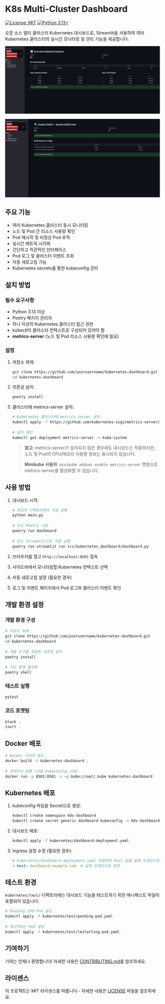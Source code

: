 # K8s Multi-Cluster Dashboard

[![License: MIT](https://img.shields.io/badge/License-MIT-yellow.svg)](https://opensource.org/licenses/MIT)
[![Python 3.13+](https://img.shields.io/badge/python-3.13+-blue.svg)](https://www.python.org/downloads/)

오픈 소스 멀티 클러스터 Kubernetes 대시보드로, Streamlit을 사용하여 여러 Kubernetes 클러스터의 실시간 모니터링 및 관리 기능을 제공합니다.

![Main Page](assets/img/main_homepage.png)

![Sub Page](assets/img/cluster_detail.png)

## 주요 기능

- 여러 Kubernetes 클러스터 동시 모니터링
- 노드 및 Pod 간 리소스 사용량 확인
- Pod 재시작 및 비정상 Pod 추적
- 실시간 메트릭 시각화
- 간단하고 직관적인 인터페이스
- Pod 로그 및 클러스터 이벤트 조회
- 자동 새로고침 기능
- Kubernetes secrets를 통한 kubeconfig 관리

## 설치 방법

### 필수 요구사항

- Python 3.13 이상
- Poetry 패키지 관리자
- 하나 이상의 Kubernetes 클러스터 접근 권한
- kubectl이 클러스터 컨텍스트로 구성되어 있어야 함
- **metrics-server** (노드 및 Pod 리소스 사용량 확인에 필요)

### 설정

1. 저장소 복제:
   ```bash
   git clone https://github.com/yourusername/kubernetes-dashboard.git
   cd kubernetes-dashboard
   ```

2. 의존성 설치:
   ```bash
   poetry install
   ```

3. 클러스터에 metrics-server 설치:
   ```bash
   # Kubernetes 클러스터에 metrics-server 설치
   kubectl apply -f https://github.com/kubernetes-sigs/metrics-server/releases/latest/download/components.yaml

   # 설치 확인
   kubectl get deployment metrics-server -n kube-system
   ```

   > **참고**: metrics-server가 설치되지 않은 경우에도 대시보드는 작동하지만, 노드 및 Pod의 CPU/메모리 사용량 정보는 표시되지 않습니다.

   > **Minikube 사용자**: `minikube addons enable metrics-server` 명령으로 metrics-server를 활성화할 수 있습니다.

## 사용 방법

1. 대시보드 시작:
   ```bash
   # 최상위 디렉토리에서 직접 실행
   python main.py

   # 또는 Poetry 사용
   poetry run dashboard

   # 또는 Streamlit으로 직접 실행
   poetry run streamlit run src/kubernetes_dashboard/dashboard.py
   ```

2. 브라우저를 열고 `http://localhost:8501` 접속

3. 사이드바에서 모니터링할 Kubernetes 컨텍스트 선택

4. 자동 새로고침 설정 (필요한 경우)

5. 로그 및 이벤트 페이지에서 Pod 로그와 클러스터 이벤트 확인

## 개발 환경 설정

### 개발 환경 구성

```bash
# 저장소 복제
git clone https://github.com/yourusername/kubernetes-dashboard.git
cd kubernetes-dashboard

# 개발 도구를 포함한 의존성 설치
poetry install

# 가상 환경 활성화
poetry shell
```

### 테스트 실행

```bash
pytest
```

### 코드 포맷팅

```bash
black .
isort .
```

## Docker 배포

```bash
# Docker 이미지 빌드
docker build -t kubernetes-dashboard .

# 컨테이너 실행 (로컬 kubeconfig 사용)
docker run -p 8501:8501 -v ~/.kube:/root/.kube kubernetes-dashboard
```

## Kubernetes 배포

1. kubeconfig 파일을 Secret으로 생성:
   ```bash
   kubectl create namespace k8s-dashboard
   kubectl create secret generic dashboard-kubeconfig -n k8s-dashboard --from-file=kubeconfig=$HOME/.kube/config
   ```

2. 대시보드 배포:
   ```bash
   kubectl apply -f kubernetes/dashboard-deployment.yaml
   ```

3. Ingress 설정 수정 (필요한 경우):
   ```yaml
   # kubernetes/dashboard-deployment.yaml 파일에서 host 값을 실제 도메인으로 변경
   - host: dashboard.example.com  # 실제 도메인으로 변경
   ```

## 테스트 환경

`kubernetes/test/` 디렉토리에는 대시보드 기능을 테스트하기 위한 매니페스트 파일이 포함되어 있습니다:

```bash
# Pending 상태 Pod 생성
kubectl apply -f kubernetes/test/pending-pod.yaml

# 재시작되는 Pod 생성
kubectl apply -f kubernetes/test/restarting-pod.yaml
```

## 기여하기

기여는 언제나 환영합니다! 자세한 내용은 [CONTRIBUTING.md](CONTRIBUTING.md)를 참조하세요.

## 라이센스

이 프로젝트는 MIT 라이센스를 따릅니다 - 자세한 내용은 [LICENSE](LICENSE) 파일을 참조하세요.
